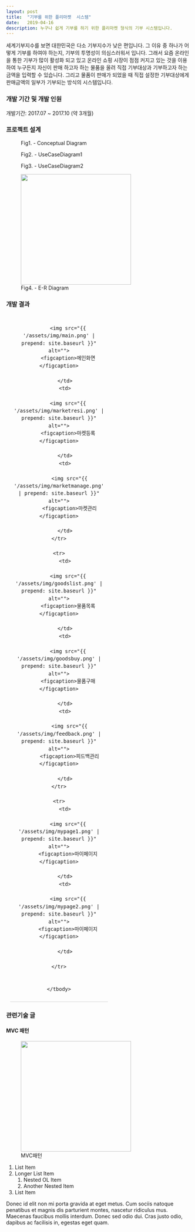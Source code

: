 ```yaml
---
layout: post
title:  "기부를 위한 플리마켓  시스템"
date:   2019-04-16
description: 누구나 쉽게 기부를 하기 위한 플리마켓 형식의 기부 시스템입니다.
---
```

세계기부지수를 보면 대한민국은 다소 기부지수가 낮은 편입니다. 그 이유 중 하나가 어떻게 기부를 하여야 하는지, 기부의 투명성이 의심스러워서 입니다. 그래서 요즘 온라인을 통한 기부가 많이 활성화 되고 있고 온라인 쇼핑 시장이 점점 커지고 있는 것을 이용하여 누구든지 자신이 판매 하고자 하는 물품을 올려 직접 기부대상과 기부하고자 하는 금액을 입력할 수 있습니다. 그리고 물품이 판매가 되었을 때 직접 설정한 기부대상에게 판매금액의 일부가 기부되는 방식의 시스템입니다.

<h3>개발 기간 및 개발 인원</h3>
<p>개발기간: 2017.07 ~ 2017.10 (약 3개월)</p>
<p></p>

<h3>프로젝트 설계</h3>

<figure>
	<img src="{{ '/assets/img/concept.jpg' | prepend: site.baseurl }}" alt="">
	<figcaption>Fig1. - Conceptual Diagram</figcaption>
</figure>

<figure>
	<img src="{{ '/assets/img/UseCaseDiagram1.jpg' | prepend: site.baseurl }}" alt="">
	<figcaption>Fig2. - UseCaseDiagram1</figcaption>
</figure>

<figure>
	<img src="{{ '/assets/img/UseCaseDiagram2.jpg' | prepend: site.baseurl }}" alt="">
	<figcaption>Fig3. - UseCaseDiagram2</figcaption>
</figure>

<figure>
	<img src="{{ '/assets/img/erd.png' | prepend: site.baseurl }}" alt="" style="width: 300px; height: 300px;">
	<figcaption>Fig4. - E-R Diagram</figcaption>
</figure>

<h3>개발 결과</h3>

<table class="type11">
    <!-- <thead>
    <tr>
        <th scope="cols">타이틀</th>
        <th scope="cols">타이틀</th>
        <th scope="cols">타이틀</th>
    </tr>
    </thead> -->
    <tbody>
    <tr>
        <td>

          <img src="{{ '/assets/img/main.png' | prepend: site.baseurl }}" alt="">
          <figcaption>메인화면</figcaption>

        </td>
        <td>

          <img src="{{ '/assets/img/marketresi.png' | prepend: site.baseurl }}" alt="">
          <figcaption>마켓등록</figcaption>

        </td>
        <td>

           <img src="{{ '/assets/img/marketmanage.png' | prepend: site.baseurl }}" alt="">
           <figcaption>마켓관리</figcaption>

        </td>
    </tr>

    <tr>
        <td>

          <img src="{{ '/assets/img/goodslist.png' | prepend: site.baseurl }}" alt="">
          <figcaption>물품목록</figcaption>

        </td>
        <td>

          <img src="{{ '/assets/img/goodsbuy.png' | prepend: site.baseurl }}" alt="">
          <figcaption>물품구매</figcaption>

        </td>
        <td>

           <img src="{{ '/assets/img/feedback.png' | prepend: site.baseurl }}" alt="">
           <figcaption>피드백관리</figcaption>

        </td>
    </tr>

    <tr>
        <td>

          <img src="{{ '/assets/img/mypage1.png' | prepend: site.baseurl }}" alt="">
          <figcaption>마이페이지</figcaption>

        </td>
        <td>

          <img src="{{ '/assets/img/mypage2.png' | prepend: site.baseurl }}" alt="">
          <figcaption>마이페이지</figcaption>

        </td>

    </tr>


    </tbody>
</table>

<style>
		table.type11 {
			border-collapse: separate;
			border-spacing: 1px;
			text-align: center;
			line-height: 1.5;
			margin: 20px 10px;
		}
		table.type11 th {
			width: 155px;
			padding: 10px;
			font-weight: bold;
			vertical-align: top;
			color: #fff;
			/* background: #ce4869 ; */
		}
		table.type11 td {
			width: 155px;
			padding: 10px;
			vertical-align: top;
			border-bottom: 1px solid #ccc;
			/* background: #eee; */
		}
</style>

<h3>관련기술 글</h3>
<h4>MVC 패턴</h4>

<figure>
	<img src="{{ '/assets/img/mvc.png' | prepend: site.baseurl }}" alt="" style="width: 300px; height: 300px;">
	<figcaption>MVC패턴</figcaption>
</figure>




1. List Item
2. Longer List Item
    1. Nested OL Item
    2. Another Nested Item
3. List Item



Donec id elit non mi porta gravida at eget metus. Cum sociis natoque penatibus et magnis dis parturient montes, nascetur ridiculus mus. Maecenas faucibus mollis interdum. Donec sed odio dui. Cras justo odio, dapibus ac facilisis in, egestas eget quam.
